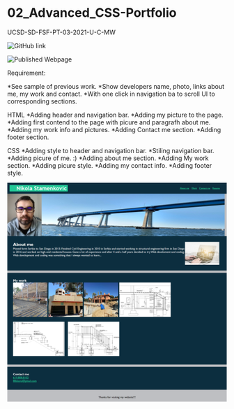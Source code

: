 # 02_Advanced_CSS-Portfolio

UCSD-SD-FSF-PT-03-2021-U-C-MW

![GitHub link](https://github.com/djony88/02_Advanced_CSS-Portfolio)

![Published Webpage](https://djony88.github.io/02_Advanced_CSS-Portfolio/)

Requirement:

*See sample of previous work.
*Show developers name, photo, links about me, my work and contact.
*With one click in navigation ba to scroll UI to corresponding sections.

HTML
*Adding header and navigation bar.
*Adding my picture to the page.
*Adding first contend to the page with picure and paragrafh about me.
*Adding my work info and pictures.
*Adding Contact me section.
*Adding footer section.

CSS
*Adding style to header and navigation bar.
*Stiling navigation bar.
*Adding picure of me. :) 
*Adding about me section.
*Adding My work section.
*Adding picure style.
*Adding my contact info.
*Adding footer style.

![Webpage preview](assets\images\screenshot.png)
